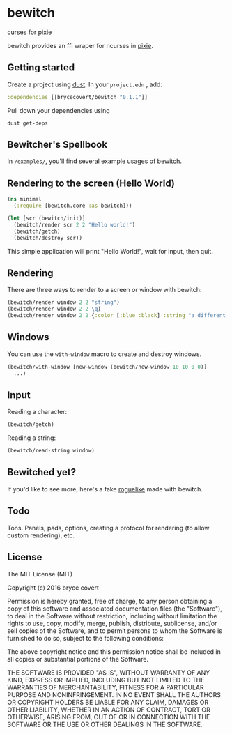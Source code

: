 # bewitch
curses for pixie

bewitch provides an ffi wraper for ncurses in [pixie](https://github.com/pixie-lang/pixie).

## Getting started

Create a project using [dust](https://github.com/pixie-lang/dust). 
In your ```project.edn``` , add:
```clojure
:dependencies [[brycecovert/bewitch "0.1.1"]]
```

Pull down your dependencies using
```
dust get-deps
```

## Bewitcher's Spellbook

In ```/examples/```, you'll find several example usages of bewitch.

## Rendering to the screen (Hello World)
```clojure
(ns minimal
  (:require [bewitch.core :as bewitch]))

(let [scr (bewitch/init)]
  (bewitch/render scr 2 2 "Hello world!")
  (bewitch/getch)
  (bewitch/destroy scr))
```

This simple application will print "Hello World!", wait for input, then quit.

## Rendering

There are three ways to render to a screen or window with bewitch:
```clojure
(bewitch/render window 2 2 "string")
(bewitch/render window 2 2 \q)
(bewitch/render window 2 2 {:color [:blue :black] :string "a different string"})
```

## Windows

You can use the ```with-window``` macro to create and destroy windows.
```clojure
(bewitch/with-window [new-window (bewitch/new-window 10 10 0 0)]
  ...)
```

## Input
Reading a character:
```clojure
(bewitch/getch)
```

Reading a string:
```clojure
(bewitch/read-string window)
```

## Bewitched yet?

If you'd like to see more, here's a fake [roguelike](https://github.com/brycecovert/bewitch-roguelike) made with bewitch.

## Todo

Tons. Panels, pads, options, creating a protocol for rendering (to allow custom rendering), etc.


## License

The MIT License (MIT)

Copyright (c) 2016 bryce covert

Permission is hereby granted, free of charge, to any person obtaining a copy
of this software and associated documentation files (the "Software"), to deal
in the Software without restriction, including without limitation the rights
to use, copy, modify, merge, publish, distribute, sublicense, and/or sell
copies of the Software, and to permit persons to whom the Software is
furnished to do so, subject to the following conditions:

The above copyright notice and this permission notice shall be included in all
copies or substantial portions of the Software.

THE SOFTWARE IS PROVIDED "AS IS", WITHOUT WARRANTY OF ANY KIND, EXPRESS OR
IMPLIED, INCLUDING BUT NOT LIMITED TO THE WARRANTIES OF MERCHANTABILITY,
FITNESS FOR A PARTICULAR PURPOSE AND NONINFRINGEMENT. IN NO EVENT SHALL THE
AUTHORS OR COPYRIGHT HOLDERS BE LIABLE FOR ANY CLAIM, DAMAGES OR OTHER
LIABILITY, WHETHER IN AN ACTION OF CONTRACT, TORT OR OTHERWISE, ARISING FROM,
OUT OF OR IN CONNECTION WITH THE SOFTWARE OR THE USE OR OTHER DEALINGS IN THE
SOFTWARE.
